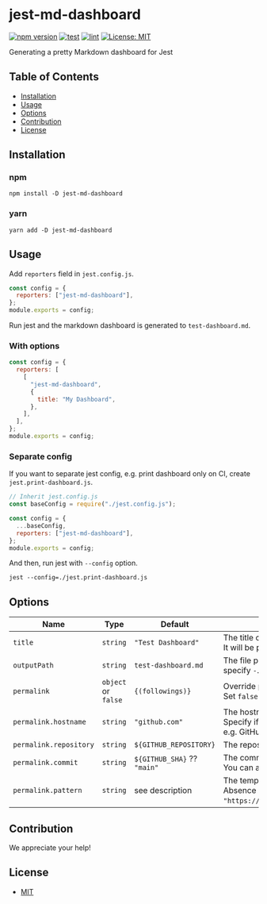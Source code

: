 # jest-md-dashboard

[![npm version](https://badge.fury.io/js/jest-md-dashboard.svg)](https://badge.fury.io/js/jest-md-dashboard)
[![test](https://github.com/mshrtsr/jest-md-dashboard/actions/workflows/test.yml/badge.svg)](https://github.com/mshrtsr/jest-md-dashboard/actions/workflows/test.yml)
[![lint](https://github.com/mshrtsr/jest-md-dashboard/actions/workflows/lint.yml/badge.svg)](https://github.com/mshrtsr/jest-md-dashboard/actions/workflows/lint.yml)
[![License: MIT](https://img.shields.io/badge/License-MIT-yellow.svg)](LICENSE)

Generating a pretty Markdown dashboard for Jest

## Table of Contents

- [Installation](#Installation)
- [Usage](#Usage)
- [Options](#Options)
- [Contribution](#Contribution)
- [License](#License)

## Installation

### npm

```shell
npm install -D jest-md-dashboard
```

### yarn

```shell
yarn add -D jest-md-dashboard
```

## Usage

Add `reporters` field in `jest.config.js`.

```js
const config = {
  reporters: ["jest-md-dashboard"],
};
module.exports = config;
```

Run jest and the markdown dashboard is generated to `test-dashboard.md`.

### With options

```js
const config = {
  reporters: [
    [
      "jest-md-dashboard",
      {
        title: "My Dashboard",
      },
    ],
  ],
};
module.exports = config;
```

### Separate config

If you want to separate jest config, e.g. print dashboard only on CI,
create `jest.print-dashboard.js`.

```js
// Inherit jest.config.js
const baseConfig = require("./jest.config.js");

const config = {
  ...baseConfig,
  reporters: ["jest-md-dashboard"],
};
module.exports = config;
```

And then, run jest with `--config` option.

```shell
jest --config=./jest.print-dashboard.js
```

## Options

| Name                   | Type                | Default                     | Description                                                                                                                 |
| ---------------------- | ------------------- | --------------------------- | --------------------------------------------------------------------------------------------------------------------------- |
| `title`                | `string`            | `"Test Dashboard"`          | The title of a dashboard.<br>It will be printed at the top of the markdown output.                                          |
| `outputPath`           | `string`            | `test-dashboard.md`         | The file path to output dashboard. If you want to output to stdout, specify `-`.                                            |
| `permalink`            | `object` or `false` | `{(followings)}`            | Override permalink generation.<br>Set `false` to disable generation.                                                        |
| `permalink.hostname`   | `string`            | `"github.com"`              | The hostname of permalink.<br>Specify if you using services other than github.com.<br>e.g. GitHub Enterprise or GitLab      |
| `permalink.repository` | `string`            | `${GITHUB_REPOSITORY}`      | The repository name of permalink. (`"<owner>/<repo>"`)                                                                      |
| `permalink.commit`     | `string`            | `${GITHUB_SHA}` ?? `"main"` | The commit hash of permalink.<br>You can also specify branch or tag.                                                        |
| `permalink.pattern`    | `string`            | see description             | The template pattern of permalink.<br>Absence defaults to `"https://${hostname}/${repository}/blob/${commit}/${filePath}"`. |

## Contribution

We appreciate your help!

## License

- [MIT](LICENSE)
